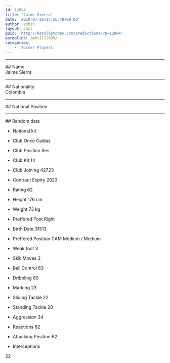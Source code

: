 ```yaml
---
id: 12894
title: 'Jaime Sierra'
date: '2010-07-26T17:56:40+00:00'
author: admin
layout: post
guid: 'http://betsliptoday.com/predictions/?p=12894'
permalink: /mbt1112893/
categories:
    - 'Soccer Players'
---
```


- - - - - -

\## Name  
 Jaime Sierra

- - - - - -

\## Nationality  
 Colombia

- - - - - -

\## National Position

- - - - - -

\## Random data

- National kit
- Club
 Once Caldas

- Club Position
 Res

- Club Kit
 14

- Club Joining
 42723

- Contract Expiry
 2023

- Rating
 62

- Height
 176 cm

- Weight
 73 kg

- Preffered Foot
 Right

- Birth Date
 31513

- Preffered Position
 CAM Medium / Medium

- Weak foot
 3

- Skill Moves
 3

- Ball Control
 63

- Dribbling
 60

- Marking
 23

- Sliding Tackle
 22

- Standing Tackle
 20

- Aggression
 34

- Reactions
 62

- Attacking Position
 62

- Interceptions

 22